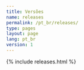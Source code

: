 ```yaml
---
title: Versões
name: releases
permalink: /pt_br/releases/
type: pages
layout: page
lang: pt_br
version: 1
---
```

{% include releases.html %}
